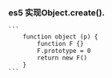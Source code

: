     
### es5 实现Object.create().
    ```
        function object (p) {
            function F {}
            F.prototype = 0 
            return new F()
        }
    ```